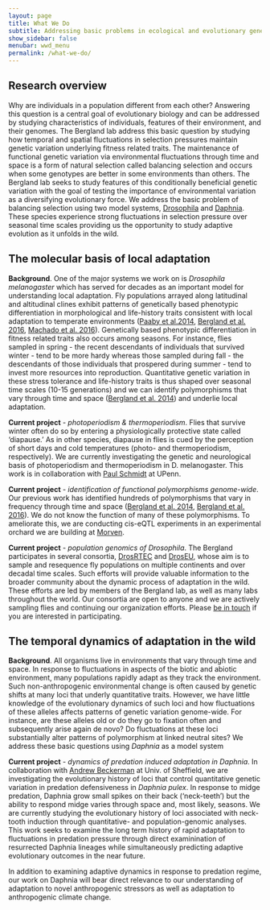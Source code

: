 ```yaml
---
layout: page
title: What We Do
subtitle: Addressing basic problems in ecological and evolutionary genetics
show_sidebar: false
menubar: wwd_menu
permalink: /what-we-do/
---
```

<a id="research_overview"></a>
## Research overview
Why are individuals in a population different from each other? Answering this question is a central goal of evolutionary biology and can be addressed by studying characteristics of individuals, features of their environment, and their genomes. The Bergland lab address this basic question by studying how temporal and spatial fluctuations in selection pressures maintain genetic variation underlying fitness related traits. The maintenance of functional genetic variation via environmental fluctuations through time and space is a form of natural selection called balancing selection and occurs when some genotypes are better in some environments than others. The Bergland lab seeks to study features of this conditionally beneficial genetic variation with the goal of testing the importance of environmental variation as a diversifying evolutionary force. We address the basic problem of balancing selection using two model systems, <a href="https://en.wikipedia.org/wiki/Drosophila_melanogaster">Drosophila</a> and <a href="https://en.wikipedia.org/wiki/Daphnia_pulex">Daphnia</a>. These species experience strong fluctuations in selection pressure over seasonal time scales providing us the opportunity to study adaptive evolution as it unfolds in the wild.

<a id="molecular_basis"></a>
## The molecular basis of local adaptation
**Background**. One of the major systems we work on is *Drosophila melanogaster* which has served for decades as an important model for understanding local adaptation. Fly populations arrayed along latitudinal and altitudinal clines exhibit patterns of genetically based phenotypic differentiation in morphological and life-history traits consistent with local adaptation to temperate environments (<a href="https://bergland-lab.org/pdfs/Paaby_etal_2014.pdf">Paaby et al.2014</a>, <a href="https://bergland-lab.org/pdfs/Bergland_etal_2016.pdf">Bergland et al. 2016</a>, <a href="https://bergland-lab.org/pdfs/Machado_etal_2016.pdf">Machado et al. 2016</a>). Genetically based phenotypic differentiation in fitness related traits also occurs among seasons. For instance, flies sampled in spring - the recent descendants of individuals that survived winter - tend to be more hardy whereas those sampled during fall - the descendants of those individuals that prospered during summer - tend to invest more resources into reproduction. Quantitative genetic variation in these stress tolerance and life-history traits is thus shaped over seasonal time scales (10-15 generations) and we can identify polymorphisms that vary through time and space (<a href="https://bergland-lab.org/pdfs/Bergland_etal_2014.pdf">Bergland et al. 2014</a>) and underlie local adaptation.

**Current project** - _photoperiodism & thermoperiodism_. Flies that survive winter often do so by entering a physiologically protective state called ‘diapause.’ As in other species, diapause in flies is cued by the perception of short days and cold temperatures (photo- and thermoperiodism, respectively). We are currently investigating the genetic and neurological basis of photoperiodism and thermoperiodism in D. melanogaster. This work is in collaboration with <a href="https://sites.sas.upenn.edu/paul-schmidt-lab/">Paul Schmidt</a> at UPenn.

**Current project** - _identification of functional polymorphisms genome-wide_. Our previous work has identified hundreds of polymorphisms that vary in frequency through time and space (<a href="https://bergland-lab.org/pdfs/Bergland_etal_2014.pdf">Bergland et al. 2014</a>, <a href="https://bergland-lab.org/pdfs/Bergland_etal_2016.pdf">Bergland et al. 2016</a>). We do not know the function of many of these polymorphisms. To ameliorate this, we are conducting cis-eQTL experiments in an experimental orchard we are building at <a href="https://www.uvafoundation.com/morven">Morven</a>.

**Current project** - _population genomics of Drosophila_. The Bergland participates in several consortia, <a href="https://sites.sas.upenn.edu/paul-schmidt-lab/pages/opportunities">DrosRTEC</a> and <a href="https://sites.google.com/site/droseuweb/">DrosEU</a>, whose aim is to sample and resequence fly populations on multiple continents and over decadal time scales. Such efforts will provide valuable information to the broader community about the dynamic process of adaptation in the wild. These efforts are led by members of the Bergland lab, as well as many labs throughout the world. Our consortia are open to anyone and we are actively sampling flies and continuing our organization efforts. Please <a href="/join-us/">be in touch</a> if you are interested in participating.

<a id="temporal_dynamics"></a>
## The temporal dynamics of adaptation in the wild
**Background**. All organisms live in environments that vary through time and space. In response to fluctuations in aspects of the biotic and abiotic environment, many populations rapidly adapt as they track the environment. Such non-anthropogenic environmental change is often caused by genetic shifts at many loci that underly quantitative traits. However, we have little knowledge of the evolutionary dynamics of such loci and how fluctuations of these alleles affects patterns of genetic variation genome-wide. For instance, are these alleles old or do they go to fixation often and subsequently arise again de novo? Do fluctuations at these loci substantially alter patterns of polymorphism at linked neutral sites? We address these basic questions using _Daphnia_ as a model system

**Current project** - _dynamics of predation induced adaptation in Daphnia_. In collaboration with <a href="https://www.beckslab.staff.shef.ac.uk/">Andrew Beckerman</a> at Univ. of Sheffield, we are investigating the evolutionary history of loci that control quantitative genetic variation in predation defensiveness in _Daphnia pulex_. In response to midge predation, Daphnia grow small spikes on their back (‘neck-teeth’) but the ability to respond midge varies through space and, most likely, seasons. We are currently studying the evolutionary history of loci associated with neck-tooth induction through quantitative- and population-genomic analyses. This work seeks to examine the long term history of rapid adaptation to fluctuations in predation pressure through direct examinination of resurrected Daphnia lineages while simultaneously predicting adaptive evolutionary outcomes in the near future.

In addition to examining adaptive dynamics in response to predation regime, our work on Daphnia will bear direct relevance to our understanding of adaptation to novel anthropogenic stressors as well as adaptation to anthropogenic climate change.

